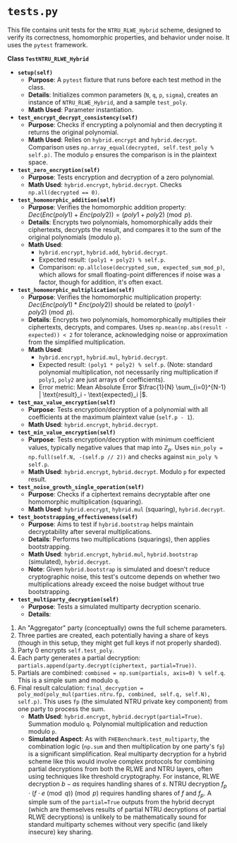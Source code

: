 # `tests.py`

This file contains unit tests for the `NTRU_RLWE_Hybrid` scheme, designed to verify its correctness, homomorphic properties, and behavior under noise. It uses the `pytest` framework.

**Class `TestNTRU_RLWE_Hybrid`**

* **`setup(self)`**
  * **Purpose**: A `pytest` fixture that runs before each test method in the class.
  * **Details**: Initializes common parameters (`N`, `q`, `p`, `sigma`), creates an instance of `NTRU_RLWE_Hybrid`, and a sample `test_poly`.
  * **Math Used**: Parameter instantiation.
* **`test_encrypt_decrypt_consistency(self)`**
  * **Purpose**: Checks if encrypting a polynomial and then decrypting it returns the original polynomial.
  * **Math Used**: Relies on `hybrid.encrypt` and `hybrid.decrypt`. Comparison uses `np.array_equal(decrypted, self.test_poly % self.p)`. The modulo `p` ensures the comparison is in the plaintext space.
* **`test_zero_encryption(self)`**
  * **Purpose**: Tests encryption and decryption of a zero polynomial.
  * **Math Used**: `hybrid.encrypt`, `hybrid.decrypt`. Checks `np.all(decrypted == 0)`.
* **`test_homomorphic_addition(self)`**
  * **Purpose**: Verifies the homomorphic addition property: $Dec(Enc(poly1) + Enc(poly2)) = (poly1 + poly2) \pmod p$.
  * **Details**: Encrypts two polynomials, homomorphically adds their ciphertexts, decrypts the result, and compares it to the sum of the original polynomials (modulo `p`).
  * **Math Used**:
    * `hybrid.encrypt`, `hybrid.add`, `hybrid.decrypt`.
    * Expected result: `(poly1 + poly2) % self.p`.
    * Comparison: `np.allclose(decrypted_sum, expected_sum_mod_p)`, which allows for small floating-point differences if noise was a factor, though for addition, it's often exact.
* **`test_homomorphic_multiplication(self)`**
  * **Purpose**: Verifies the homomorphic multiplication property: $Dec(Enc(poly1) * Enc(poly2))$ should be related to $(poly1 \cdot poly2) \pmod p$.
  * **Details**: Encrypts two polynomials, homomorphically multiplies their ciphertexts, decrypts, and compares. Uses `np.mean(np.abs(result - expected)) < 2` for tolerance, acknowledging noise or approximation from the simplified multiplication.
  * **Math Used**:
    * `hybrid.encrypt`, `hybrid.mul`, `hybrid.decrypt`.
    * Expected result: `(poly1 * poly2) % self.p`. (Note: standard polynomial multiplication, not necessarily ring multiplication if `poly1`, `poly2` are just arrays of coefficients).
    * Error metric: Mean Absolute Error $\frac{1}{N} \sum_{i=0}^{N-1} | \text{result}_i - \text{expected}_i |$.
* **`test_max_value_encryption(self)`**
  * **Purpose**: Tests encryption/decryption of a polynomial with all coefficients at the maximum plaintext value (`self.p - 1`).
  * **Math Used**: `hybrid.encrypt`, `hybrid.decrypt`.
* **`test_min_value_encryption(self)`**
  * **Purpose**: Tests encryption/decryption with minimum coefficient values, typically negative values that map into $\mathbb{Z}_p$. Uses `min_poly = np.full(self.N, -(self.p // 2))` and checks against `min_poly % self.p`.
  * **Math Used**: `hybrid.encrypt`, `hybrid.decrypt`. Modulo `p` for expected result.
* **`test_noise_growth_single_operation(self)`**
  * **Purpose**: Checks if a ciphertext remains decryptable after one homomorphic multiplication (squaring).
  * **Math Used**: `hybrid.encrypt`, `hybrid.mul` (squaring), `hybrid.decrypt`.
* **`test_bootstrapping_effectiveness(self)`**
  * **Purpose**: Aims to test if `hybrid.bootstrap` helps maintain decryptability after several multiplications.
  * **Details**: Performs two multiplications (squarings), then applies bootstrapping.
  * **Math Used**: `hybrid.encrypt`, `hybrid.mul`, `hybrid.bootstrap` (simulated), `hybrid.decrypt`.
  * **Note**: Given `hybrid.bootstrap` is simulated and doesn't reduce cryptographic noise, this test's outcome depends on whether two multiplications already exceed the noise budget without true bootstrapping.
* **`test_multiparty_decryption(self)`**
  * **Purpose**: Tests a simulated multiparty decryption scenario.
  * **Details**:

1. An "Aggregator" party (conceptually) owns the full scheme parameters.
2. Three parties are created, each potentially having a share of keys (though in this setup, they might get full keys if not properly sharded).
3. Party 0 encrypts `self.test_poly`.
4. Each party generates a partial decryption: `partials.append(party.decrypt(ciphertext, partial=True))`.
5. Partials are combined: `combined = np.sum(partials, axis=0) % self.q`. This is a simple sum and modulo `q`.
6. Final result calculation: `final_decryption = poly_mod(poly_mul(parties.ntru.fp, combined, self.q, self.N), self.p)`. This uses `fp` (the simulated NTRU private key component) from one party to process the sum.
    * **Math Used**: `hybrid.encrypt`, `hybrid.decrypt(partial=True)`. Summation modulo `q`. Polynomial multiplication and reduction modulo `p`.
    * **Simulated Aspect**: As with `FHEBenchmark.test_multiparty`, the combination logic (`np.sum` and then multiplication by one party's `fp`) is a significant simplification. Real multiparty decryption for a hybrid scheme like this would involve complex protocols for combining partial decryptions from both the RLWE and NTRU layers, often using techniques like threshold cryptography. For instance, RLWE decryption $b - as$ requires handling shares of $s$. NTRU decryption $f_p \cdot (f \cdot e \pmod q) \pmod p$ requires handling shares of $f$ and $f_p$. A simple sum of the `partial=True` outputs from the hybrid decrypt (which are themselves results of partial NTRU decryptions of partial RLWE decryptions) is unlikely to be mathematically sound for standard multiparty schemes without very specific (and likely insecure) key sharing.
